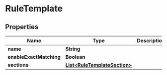 

# RuleTemplate


## Properties

| Name | Type | Description | Notes |
|------------ | ------------- | ------------- | -------------|
|**name** | **String** |  |  |
|**enableExactMatching** | **Boolean** |  |  |
|**sections** | [**List&lt;RuleTemplateSection&gt;**](RuleTemplateSection.md) |  |  |




